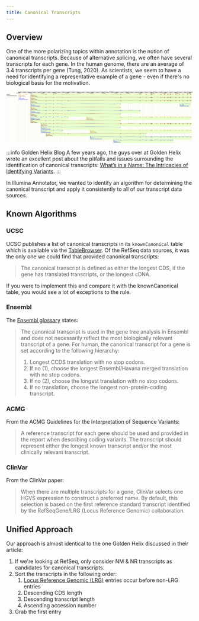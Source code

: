 ```yaml
---
title: Canonical Transcripts
---
```


## Overview

One of the more polarizing topics within annotation is the notion of canonical transcripts. Because of alternative splicing, we often have several transcripts for each gene. In the human genome, there are an average of 3.4 transcripts per gene (Tung, 2020). As scientists, we seem to have a need for identifying a representative example of a gene - even if there's no biological basis for the motivation.

![](hk1-transcripts.png)

:::info Golden Helix Blog
A few years ago, the guys over at Golden Helix wrote an excellent post about the pitfalls and issues surrounding the identification of canonical transcripts: [What’s in a Name: The Intricacies of Identifying Variants](https://blog.goldenhelix.com/whats-in-a-name-the-intricacies-of-identifying-variants/).
:::

In Illumina Annotator, we wanted to identify an algorithm for determining the canonical transcript and apply it consistently to all of our transcript data sources.

## Known Algorithms

### UCSC

UCSC publishes a list of canonical transcripts in its `knownCanonical` table which is available via the [TableBrowser](https://genome.ucsc.edu/cgi-bin/hgTables). Of the RefSeq data sources, it was the only one we could find that provided canonical transcripts:

> The canonical transcript is defined as either the longest CDS, if the gene has translated transcripts, or the longest cDNA.

If you were to implement this and compare it with the knownCanonical table, you would see a lot of exceptions to the rule.

### Ensembl

The [Ensembl glossary](http://uswest.ensembl.org/Help/Glossary) states:

> The canonical transcript is used in the gene tree analysis in Ensembl and does not necessarily reflect the most biologically relevant transcript of a gene. For human, the canonical transcript for a gene is set according to the following hierarchy:
> 1. Longest CCDS translation with no stop codons.
> 1. If no (1), choose the longest Ensembl/Havana merged translation with no stop codons.
> 1. If no (2), choose the longest translation with no stop codons.
> 1. If no translation, choose the longest non-protein-coding transcript.

### ACMG

From the ACMG Guidelines for the Interpretation of Sequence Variants:

> A reference transcript for each gene should be used and provided in the report when describing coding variants. The transcript should represent either the longest known transcript and/or the most clinically relevant transcript.

### ClinVar

From the ClinVar paper:

> When there are multiple transcripts for a gene, ClinVar selects one HGVS expression to construct a preferred name. By default, this selection is based on the first reference standard transcript identified by the RefSeqGene/LRG (Locus Reference Genomic) collaboration.

## Unified Approach

Our approach is almost identical to the one Golden Helix discussed in their article:

1. If we're looking at RefSeq, only consider NM & NR transcripts as candidates for canonical transcripts.
1. Sort the transcripts in the following order:
   1. [Locus Reference Genomic (LRG)](https://www.lrg-sequence.org/) entries occur before non-LRG entries
   1. Descending CDS length
   1. Descending transcript length
   1. Ascending accession number
1. Grab the first entry
